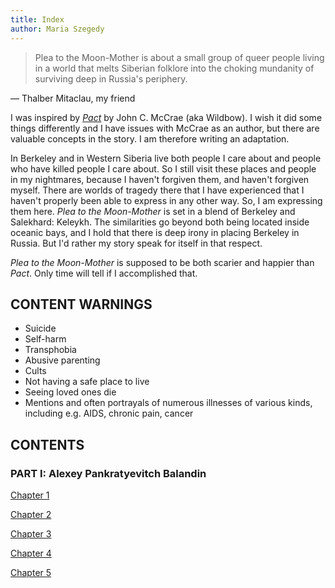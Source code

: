 ```yaml
---
title: Index
author: Maria Szegedy
---
```


> Plea to the Moon-Mother is about a small group of queer people living in a world that melts Siberian folklore into the choking mundanity of surviving deep in Russia's periphery.

— Thalber Mitaclau, my friend

I was inspired by [*Pact*](https://pactwebserial.wordpress.com/) by John C. McCrae (aka Wildbow). I wish it did some things differently and I have issues with McCrae as an author, but there are valuable concepts in the story. I am therefore writing an adaptation. 

In Berkeley and in Western Siberia live both people I care about and people who have killed people I care about. So I still visit these places and people in my nightmares, because I haven't forgiven them, and haven't forgiven myself. There are worlds of tragedy there that I have experienced that I haven't properly been able to express in any other way. So, I am expressing them here. _Plea to the Moon-Mother_ is set in a blend of Berkeley and Salekhard: Keleykh. The similarities go beyond both being located inside oceanic bays, and I hold that there is deep irony in placing Berkeley in Russia. But I'd rather my story speak for itself in that respect.

_Plea to the Moon-Mother_ is supposed to be both scarier and happier than *Pact*. Only time will tell if I accomplished that.

## **CONTENT WARNINGS**
- Suicide
- Self-harm
- Transphobia
- Abusive parenting
- Cults
- Not having a safe place to live
- Seeing loved ones die
- Mentions and often portrayals of numerous illnesses of various kinds, including e.g. AIDS, chronic pain, cancer

## **CONTENTS**
### PART I: Alexey Pankratyevitch Balandin

[Chapter 1](story/ch-1.html)

[Chapter 2](story/ch-2.html)

[Chapter 3](story/ch-3.html)

[Chapter 4](story/ch-4.html)

[Chapter 5](story/ch-5.html)
